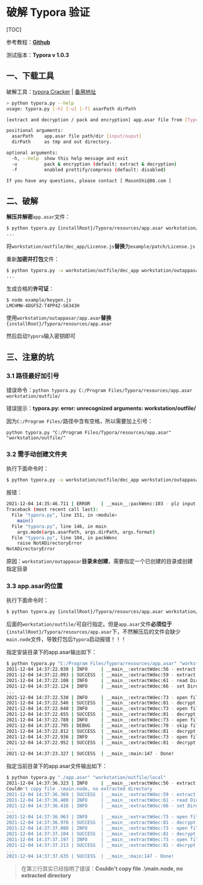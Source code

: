 # 破解 Typora 验证

[TOC]

参考教程：[**Github**](https://github.com/Mas0nShi/typoraCracker/blob/master/README_CN.md)

测试版本：**Typora v 1.0.3**

## 一、下载工具

破解工具：[typora Cracker](https://github.com/Mas0nShi/typoraCracker.git) | [备用地址](https://github.com/Jxpro/MD-Repo/raw/main/typoraCracker-master.zip)

```bash
> python typora.py --help
usage: typora.py [-h] [-u] [-f] asarPath dirPath

[extract and decryption / pack and encryption] app.asar file from [Typora].

positional arguments:
  asarPath    app.asar file path/dir [input/ouput]
  dirPath     as tmp and out directory.

optional arguments:
  -h, --help  show this help message and exit
  -u          pack & encryption (default: extract & decryption)
  -f          enabled prettify/compress (default: disabled)

If you have any questions, please contact [ MasonShi@88.com ]
```

## 二、破解

**解压并解密**`app.asar`文件：

```bash
$ python typora.py {installRoot}/Typora/resources/app.asar workstation/outfile/
...
```

将`workstation/outfile/dec_app/License.js`**替换**为`example/patch/License.js`

重新**加密并打包**文件：

```bash
$ python typora.py -u workstation/outfile/dec_app workstation/outappasar
...
```

生成合格的**许可证**：

```bash
$ node example/keygen.js
LMCHMW-4DGF5Z-T4PP4Z-S6343H
```

使用`workstation/outappasar/app.asar`**替换**`{installRoot}/Typora/resources/app.asar`

然后启动`Typora`输入密钥即可

## 三、注意的坑

### 3.1 路径最好加引号

错误命令：`python typora.py C:/Program Files/Typora/resources/app.asar workstation/outfile/`

错误提示：**typora.py: error: unrecognized arguments: workstation/outfile/**

因为`C:/Program Files/`路径中含有空格，所以需要加上引号：

`python typora.py "C:/Program Files/Typora/resources/app.asar" "workstation/outfile/"`

### 3.2 需手动创建文件夹

执行下面命令时：

```bash
$ python typora.py -u workstation/outfile/dec_app workstation/outappasar
```

报错：

```bash
2021-12-04 14:35:46.711 | ERROR    | __main__:packWenc:103 - plz input Directory for app.asar
Traceback (most recent call last):
  File "typora.py", line 151, in <module>
    main()
  File "typora.py", line 146, in main
    args.mode(args.asarPath, args.dirPath, args.format)
  File "typora.py", line 104, in packWenc
    raise NotADirectoryError
NotADirectoryError
```

原因：`workstation/outappasar`**目录未创建**，需要指定一个已创建的目录或创建指定目录

### 3.3 app.asar的位置

执行下面命令时：

```bash
$ python typora.py {installRoot}/Typora/resources/app.asar workstation/outfile/
```

后面的`workstation/outfile/`可自行指定。但是`app.asar`文件**必须位于**`{installRoot}/Typora/resources/app.asar`下，不然解压后的文件会缺少`main.node`文件，导致打包后`Typora`启动报错！！！

指定安装目录下的app.asar输出如下：

```bash
$ python typora.py "C:/Program Files/Typora/resources/app.asar" "workstation/outfile/"
2021-12-04 14:37:22.030 | INFO     | __main__:extractWdec:56 - extract asar file: C:/Program Files/Typora/resources/app.asar
2021-12-04 14:37:22.093 | SUCCESS  | __main__:extractWdec:59 - extract ended.
2021-12-04 14:37:22.108 | INFO     | __main__:extractWdec:61 - read Directory: workstation/outfile/tmp_app
2021-12-04 14:37:22.124 | INFO     | __main__:extractWdec:66 - set Directory: workstation/outfile\dec_app
...
2021-12-04 14:37:22.530 | INFO     | __main__:extractWdec:73 - open file: FilesOp.js
2021-12-04 14:37:22.546 | SUCCESS  | __main__:extractWdec:81 - decrypt and save file: FilesOp.js
2021-12-04 14:37:22.640 | INFO     | __main__:extractWdec:73 - open file: License.js
2021-12-04 14:37:22.655 | SUCCESS  | __main__:extractWdec:81 - decrypt and save file: License.js
2021-12-04 14:37:22.780 | INFO     | __main__:extractWdec:73 - open file: main.node
2021-12-04 14:37:22.795 | DEBUG    | __main__:extractWdec:78 - skip file: main.node
2021-12-04 14:37:22.812 | SUCCESS  | __main__:extractWdec:81 - decrypt and save file: main.node
2021-12-04 14:37:22.936 | INFO     | __main__:extractWdec:73 - open file: menu.js
2021-12-04 14:37:22.952 | SUCCESS  | __main__:extractWdec:81 - decrypt and save file: menu.js
...
2021-12-04 14:37:23.327 | SUCCESS  | __main__:main:147 - Done!
```

指定当前目录下的app.asar文件输出如下：

```bash
$ python typora.py "./app.asar" "workstation/outfile/local"
2021-12-04 14:37:36.323 | INFO     | __main__:extractWdec:56 - extract asar file: ./app.asar
Couldn't copy file .\main.node, no extracted directory
2021-12-04 14:37:36.369 | SUCCESS  | __main__:extractWdec:59 - extract ended.
2021-12-04 14:37:36.400 | INFO     | __main__:extractWdec:61 - read Directory: workstation/outfile/local\tmp_app
2021-12-04 14:37:36.416 | INFO     | __main__:extractWdec:66 - set Directory: workstation/outfile/local\dec_app
...
2021-12-04 14:37:36.963 | INFO     | __main__:extractWdec:73 - open file: FilesOp.js
2021-12-04 14:37:36.978 | SUCCESS  | __main__:extractWdec:81 - decrypt and save file: FilesOp.js
2021-12-04 14:37:37.088 | INFO     | __main__:extractWdec:73 - open file: License.js
2021-12-04 14:37:37.104 | SUCCESS  | __main__:extractWdec:81 - decrypt and save file: License.js
2021-12-04 14:37:37.197 | INFO     | __main__:extractWdec:73 - open file: menu.js
2021-12-04 14:37:37.213 | SUCCESS  | __main__:extractWdec:81 - decrypt and save file: menu.js
...
2021-12-04 14:37:37.635 | SUCCESS  | __main__:main:147 - Done!
```

>   在第三行其实已经指明了错误：**Couldn't copy file .\main.node, no extracted directory**